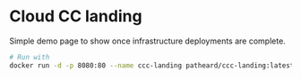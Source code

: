 # Cloud CC landing
Simple demo page to show once infrastructure deployments are complete.
```bash
# Run with
docker run -d -p 8080:80 --name ccc-landing patheard/ccc-landing:latest
```
